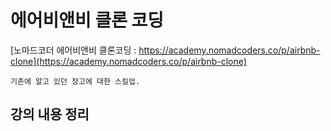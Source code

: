 # 에어비앤비 클론 코딩

[노마드코더 에어비앤비 클론코딩 : https://academy.nomadcoders.co/p/airbnb-clone](https://academy.nomadcoders.co/p/airbnb-clone)

```
기존에 알고 있던 장고에 대한 스킬업.
```

## 강의 내용 정리
